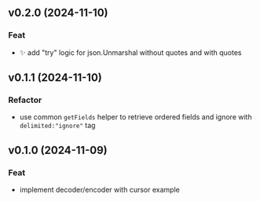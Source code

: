 ## v0.2.0 (2024-11-10)

### Feat

- :sparkles: add "try" logic for json.Unmarshal without quotes and with quotes

## v0.1.1 (2024-11-10)

### Refactor

- use common `getFields` helper to retrieve ordered fields and ignore with `delimited:"ignore"` tag

## v0.1.0 (2024-11-09)

### Feat

- implement decoder/encoder with cursor example
